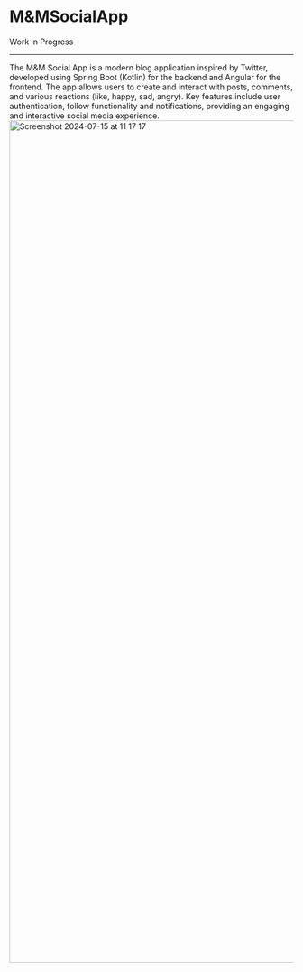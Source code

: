 # M&MSocialApp
Work in Progress

---

The M&M Social App is a modern blog application inspired by Twitter, developed using Spring Boot (Kotlin) for the backend and Angular for the frontend. The app allows users to create and interact with posts, comments, and various reactions (like, happy, sad, angry). Key features include user authentication, follow functionality and notifications, providing an engaging and interactive social media experience.
<img width="1492" alt="Screenshot 2024-07-15 at 11 17 17" src="https://github.com/user-attachments/assets/ddf19e9e-1aa3-433c-ab71-92ed7c986f20">
